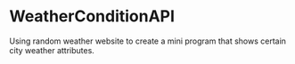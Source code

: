 # WeatherConditionAPI
Using random weather website to create a mini program that shows certain city weather attributes.
